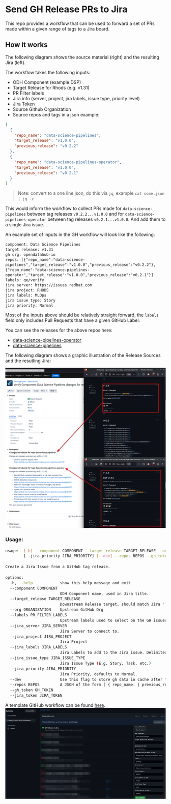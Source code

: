 # Send GH Release PRs to Jira

This repo provides a workflow that can be used to forward a set of PRs made within a given range of tags to a Jira board.


## How it works 

The following diagram shows the source material (right) and the resulting Jira (left). 

The workflow takes the following inputs: 

* ODH Component (example DSP)
* Target Release for Rhods (e.g. v1.31)
* PR Filter labels 
* Jira info (server, project, jira labels, issue type, priority level)
* Jira Token
* Source Github Organization
* Source repos and tags in a json example:
```json
[
  {
    "repo_name": "data-science-pipelines",
    "target_release": "v1.0.0",
    "previous_release": "v0.2.2"
  },
  {
    "repo_name": "data-science-pipelines-operator",
    "target_release": "v1.0.0",
    "previous_release": "v0.2.1"
  }
]
```
> Note: convert to a one line json, do this via `jq`, example `cat some.json | jq -c`

This would inform the workflow to collect PRs made for `data-science-pipelines` between tag releases `v0.2.2...v1.0.0`
and for `data-science-pipelines-operator` between tag releases `v0.2.1...v1.0.0`. And add them to a single Jira issue.

An example set of inputs in the GH workflow will look like the following: 

```
component: Data Science Pipelines
target release: v1.31
gh org: opendatahub-io
repos: [{"repo_name":"data-science-pipelines","target_release":"v1.0.0","previous_release":"v0.2.2"},{"repo_name":"data-science-pipelines-operator","target_release":"v1.0.0","previous_release":"v0.2.1"}]
labels: qe/verify
jira server: https://issues.redhat.com
jira project: RHODS
jira labels: MLOps
jira issue type: Story
jira priority: Normal
```

Most of the inputs above should be relatively straight forward, the `labels` field only includes Pull Requests that have
a given GitHub Label.

You can see the releases for the above repos here: 
* [data-science-pipelines-operator](https://github.com/opendatahub-io/data-science-pipelines-operator/releases)
* [data-science-pipelines](https://github.com/opendatahub-io/data-science-pipelines/releases)

The following diagram shows a graphic illustration of the Release Sources and the resutling Jira: 

![](assets/jira-gh-repos.png)

### Usage: 

```bash
usage:  [-h] --component COMPONENT --target_release TARGET_RELEASE --org ORGANIZATION --labels PR_FILTER_LABELS --jira_server JIRA_SERVER --jira_project JIRA_PROJECT --jira_labels JIRA_LABELS --jira_issue_type JIRA_ISSUE_TYPE
        [--jira_priority JIRA_PRIORITY] [--dev] --repos REPOS --gh_token GH_TOKEN --jira_token JIRA_TOKEN

Create a Jira Issue from a GitHub tag release.

options:
  -h, --help            show this help message and exit
  --component COMPONENT
                        ODH Component name, used in Jira title.
  --target_release TARGET_RELEASE
                        Downstream Release target, should match Jira 'Target Release' field.
  --org ORGANIZATION    Upstream GitHub Org
  --labels PR_FILTER_LABELS
                        Upstream labels used to select on the GH issues to include in target Jira issue. Delimited by comma (,).
  --jira_server JIRA_SERVER
                        Jira Server to connect to.
  --jira_project JIRA_PROJECT
                        Jira Project
  --jira_labels JIRA_LABELS
                        Jira Labels to add to the Jira issue. Delimited by comma (,).
  --jira_issue_type JIRA_ISSUE_TYPE
                        Jira Issue Type (E.g. Story, Task, etc.)
  --jira_priority JIRA_PRIORITY
                        Jira Priority, defaults to Normal.
  --dev                 Use this flag to store gh data in cache after first run. This will reduce the number of api calls made to the GH api in consecutive runs.
  --repos REPOS         A JSON of the form [ { repo_name: { previous_release: str, target_release)}, .. ]
  --gh_token GH_TOKEN
  --jira_token JIRA_TOKEN

```

A template GitHub workflow can be found [here](https://github.com/HumairAK/gh-to-jira/blob/main/.github/workflows/gh-to-jira.yaml). 
![](assets/workflow.png)

